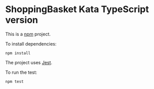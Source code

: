 ShoppingBasket Kata TypeScript version
======================================

This is a [npm](https://www.npmjs.com/) project.

To install dependencies:

    npm install

The project uses [Jest](https://jestjs.io/).

To run the test:

    npm test
